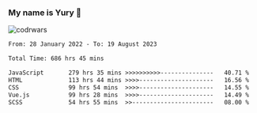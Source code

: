 ### My name is Yury 👋 
![codrwars](https://www.codewars.com/users/litury/badges/micro) 


<!--START_SECTION:waka-->

```txt
From: 28 January 2022 - To: 19 August 2023

Total Time: 686 hrs 45 mins

JavaScript       279 hrs 35 mins >>>>>>>>>>---------------   40.71 %
HTML             113 hrs 44 mins >>>>---------------------   16.56 %
CSS              99 hrs 54 mins  >>>>---------------------   14.55 %
Vue.js           99 hrs 28 mins  >>>>---------------------   14.49 %
SCSS             54 hrs 55 mins  >>-----------------------   08.00 %
```

<!--END_SECTION:waka-->

